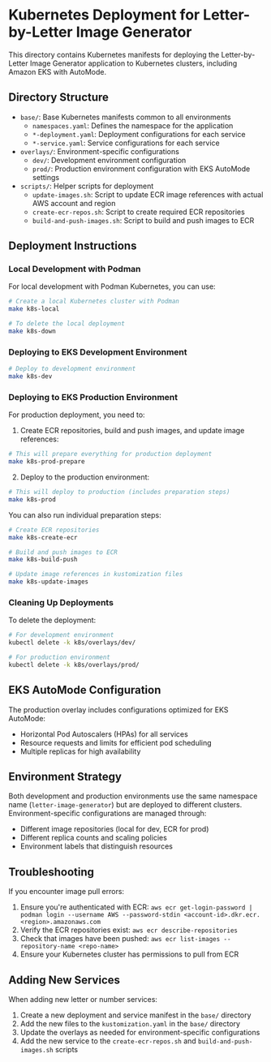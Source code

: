 # Kubernetes Deployment for Letter-by-Letter Image Generator

This directory contains Kubernetes manifests for deploying the Letter-by-Letter Image Generator application to Kubernetes clusters, including Amazon EKS with AutoMode.

## Directory Structure

- `base/`: Base Kubernetes manifests common to all environments
  - `namespaces.yaml`: Defines the namespace for the application
  - `*-deployment.yaml`: Deployment configurations for each service
  - `*-service.yaml`: Service configurations for each service
- `overlays/`: Environment-specific configurations
  - `dev/`: Development environment configuration
  - `prod/`: Production environment configuration with EKS AutoMode settings
- `scripts/`: Helper scripts for deployment
  - `update-images.sh`: Script to update ECR image references with actual AWS account and region
  - `create-ecr-repos.sh`: Script to create required ECR repositories
  - `build-and-push-images.sh`: Script to build and push images to ECR

## Deployment Instructions

### Local Development with Podman

For local development with Podman Kubernetes, you can use:

```bash
# Create a local Kubernetes cluster with Podman
make k8s-local

# To delete the local deployment
make k8s-down
```

### Deploying to EKS Development Environment

```bash
# Deploy to development environment
make k8s-dev
```

### Deploying to EKS Production Environment

For production deployment, you need to:

1. Create ECR repositories, build and push images, and update image references:
```bash
# This will prepare everything for production deployment
make k8s-prod-prepare
```

2. Deploy to the production environment:
```bash
# This will deploy to production (includes preparation steps)
make k8s-prod
```

You can also run individual preparation steps:
```bash
# Create ECR repositories
make k8s-create-ecr

# Build and push images to ECR
make k8s-build-push

# Update image references in kustomization files
make k8s-update-images
```

### Cleaning Up Deployments

To delete the deployment:
```bash
# For development environment
kubectl delete -k k8s/overlays/dev/

# For production environment
kubectl delete -k k8s/overlays/prod/
```

## EKS AutoMode Configuration

The production overlay includes configurations optimized for EKS AutoMode:

- Horizontal Pod Autoscalers (HPAs) for all services
- Resource requests and limits for efficient pod scheduling
- Multiple replicas for high availability

## Environment Strategy

Both development and production environments use the same namespace name (`letter-image-generator`) but are deployed to different clusters. Environment-specific configurations are managed through:

- Different image repositories (local for dev, ECR for prod)
- Different replica counts and scaling policies
- Environment labels that distinguish resources

## Troubleshooting

If you encounter image pull errors:
1. Ensure you're authenticated with ECR: `aws ecr get-login-password | podman login --username AWS --password-stdin <account-id>.dkr.ecr.<region>.amazonaws.com`
2. Verify the ECR repositories exist: `aws ecr describe-repositories`
3. Check that images have been pushed: `aws ecr list-images --repository-name <repo-name>`
4. Ensure your Kubernetes cluster has permissions to pull from ECR

## Adding New Services

When adding new letter or number services:

1. Create a new deployment and service manifest in the `base/` directory
2. Add the new files to the `kustomization.yaml` in the `base/` directory
3. Update the overlays as needed for environment-specific configurations
4. Add the new service to the `create-ecr-repos.sh` and `build-and-push-images.sh` scripts
